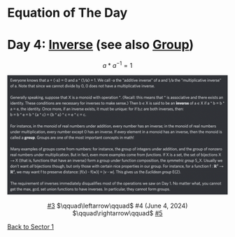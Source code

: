 # Equation of The Day

# Day 4: [Inverse](https://en.wikipedia.org/wiki/Inverse_element) (see also [Group](https://en.wikipedia.org/wiki/Group_(mathematics)))

$$a*a^{-1}=1$$

<picture><img alt="Day 4" src="0004.png"></picture>

<center><a href="0003.html">#3</a> $\qquad\leftarrow\qquad$ #4 (June 4, 2024) $\qquad\rightarrow\qquad$ <a href="0005.html">#5</a></center>

[Back to Sector 1](../0-63.md)

<script data-goatcounter="https://zswu.goatcounter.com/count" async src="//gc.zgo.at/count.js"></script>
<script src="https://utteranc.es/client.js" repo="12AbBa/eotd" issue-term="pathname" theme="github-light" crossorigin="anonymous" async> </script>